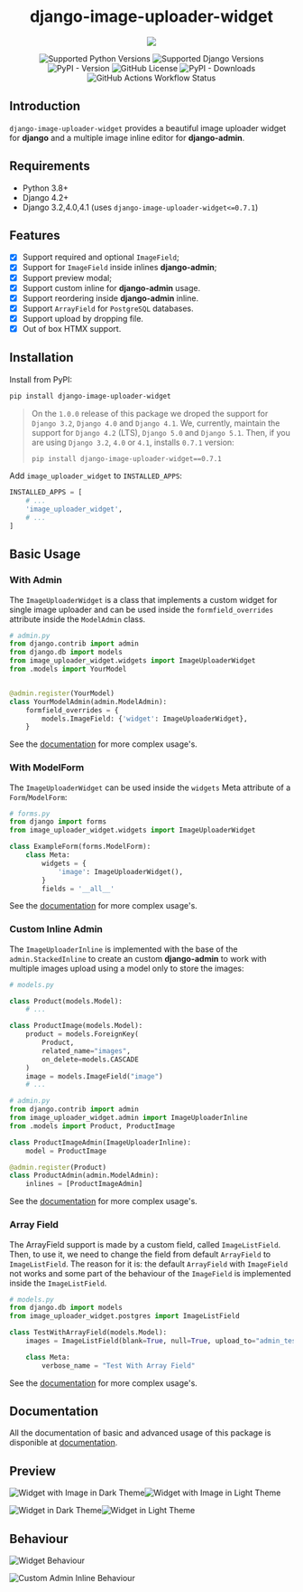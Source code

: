 <h1 align="center">django-image-uploader-widget</h1>

<p align="center">
    <img src="https://raw.githubusercontent.com/inventare/django-image-uploader-widget/main/docs/_images/behaviour_inline.gif" />
</p>

<p align="center">
    <img alt="Supported Python Versions" src="https://img.shields.io/badge/Python-3.8%20%7C%203.9%20%7C%203.10%20%7C%203.11%20%7C%203.12-blue" />
    <img alt="Supported Django Versions" src="https://img.shields.io/badge/Django-4.2%20|%205.0%20|%205.1-blue" />
    <img alt="PyPI - Version" src="https://img.shields.io/pypi/v/django-image-uploader-widget" />
    <img alt="GitHub License" src="https://img.shields.io/github/license/inventare/django-image-uploader-widget" />
    <img alt="PyPI - Downloads" src="https://img.shields.io/pypi/dm/django-image-uploader-widget" />
    <img alt="GitHub Actions Workflow Status" src="https://img.shields.io/github/actions/workflow/status/inventare/django-image-uploader-widget/test.yml?label=tests" />
</p>

## Introduction

`django-image-uploader-widget` provides a beautiful image uploader widget for **django** and a multiple image inline editor for **django-admin**.

## Requirements

- Python 3.8+
- Django 4.2+
- Django 3.2,4.0,4.1 (uses `django-image-uploader-widget<=0.7.1`)

## Features

- [x] Support required and optional `ImageField`;
- [x] Support for `ImageField` inside inlines **django-admin**;
- [x] Support preview modal;
- [x] Support custom inline for **django-admin** usage.
- [x] Support reordering inside **django-admin** inline.
- [x] Support `ArrayField` for `PostgreSQL` databases.
- [x] Support upload by dropping file.
- [x] Out of box HTMX support.

## Installation

Install from PyPI:

```bash
pip install django-image-uploader-widget
```

>
> On the `1.0.0` release of this package we droped the support for `Django 3.2`, `Django 4.0` and `Django 4.1`. We, currently, maintain the support for `Django 4.2` (LTS), `Django 5.0` and `Django 5.1`. Then, if you are using `Django 3.2`, `4.0` or `4.1`, installs `0.7.1` version:
>
> ```bash
> pip install django-image-uploader-widget==0.7.1
> ```
>

Add `image_uploader_widget` to `INSTALLED_APPS`:

```python
INSTALLED_APPS = [
    # ...
    'image_uploader_widget',
    # ...
]
```

## Basic Usage

### With Admin

The `ImageUploaderWidget` is a class that implements a custom widget for single image uploader and can be used inside the `formfield_overrides` attribute inside the `ModelAdmin` class.

```python
# admin.py
from django.contrib import admin
from django.db import models
from image_uploader_widget.widgets import ImageUploaderWidget
from .models import YourModel


@admin.register(YourModel)
class YourModelAdmin(admin.ModelAdmin):
    formfield_overrides = {
        models.ImageField: {'widget': ImageUploaderWidget},
    }
```

See the [documentation](https://inventare.github.io/django-image-uploader-widget/widget/resumed/) for more complex usage's.

### With ModelForm

The `ImageUploaderWidget` can be used inside the `widgets` Meta attribute of a `Form`/`ModelForm`:

```python
# forms.py
from django import forms
from image_uploader_widget.widgets import ImageUploaderWidget

class ExampleForm(forms.ModelForm):
    class Meta:
        widgets = {
            'image': ImageUploaderWidget(),
        }
        fields = '__all__'
```

See the [documentation](https://inventare.github.io/django-image-uploader-widget/widget/resumed/) for more complex usage's.

### Custom Inline Admin

The `ImageUploaderInline` is implemented with the base of the `admin.StackedInline` to create an custom **django-admin** to work with multiple images upload using a model only to store the images:

```python
# models.py

class Product(models.Model):
    # ...

class ProductImage(models.Model):
    product = models.ForeignKey(
        Product,
        related_name="images",
        on_delete=models.CASCADE
    )
    image = models.ImageField("image")
    # ...
```

```python
# admin.py
from django.contrib import admin
from image_uploader_widget.admin import ImageUploaderInline
from .models import Product, ProductImage

class ProductImageAdmin(ImageUploaderInline):
    model = ProductImage

@admin.register(Product)
class ProductAdmin(admin.ModelAdmin):
    inlines = [ProductImageAdmin]
```

See the [documentation](https://inventare.github.io/django-image-uploader-widget/inline_admin/tutorial/) for more complex usage's.

### Array Field

The ArrayField support is made by a custom field, called `ImageListField`. Then, to use it, we need to change the field from default `ArrayField` to `ImageListField`. The reason for it is: the default `ArrayField` with `ImageField` not works and some part of the behaviour of the `ImageField` is implemented inside the `ImageListField`.

```python
# models.py
from django.db import models
from image_uploader_widget.postgres import ImageListField

class TestWithArrayField(models.Model):
    images = ImageListField(blank=True, null=True, upload_to="admin_test")

    class Meta:
        verbose_name = "Test With Array Field"
```

See the [documentation](https://inventare.github.io/django-image-uploader-widget/array_field/tutorial/) for more complex usage's.

## Documentation

All the documentation of basic and advanced usage of this package is disponible at [documentation](https://inventare.github.io/django-image-uploader-widget/).

## Preview

![Widget with Image in Dark Theme](https://raw.githubusercontent.com/inventare/django-image-uploader-widget/main/docs/_images/widget_image_dark.png#gh-dark-mode-only)![Widget with Image in Light Theme](https://raw.githubusercontent.com/inventare/django-image-uploader-widget/main/docs/_images/widget_image.png#gh-light-mode-only)

![Widget in Dark Theme](https://raw.githubusercontent.com/inventare/django-image-uploader-widget/main/docs/_images/widget_dark.png#gh-dark-mode-only)![Widget in Light Theme](https://raw.githubusercontent.com/inventare/django-image-uploader-widget/main/docs/_images/widget.png#gh-light-mode-only)

## Behaviour

![Widget Behaviour](https://raw.githubusercontent.com/inventare/django-image-uploader-widget/main/docs/_images/behaviour_widget.gif)

![Custom Admin Inline Behaviour](https://raw.githubusercontent.com/inventare/django-image-uploader-widget/main/docs/_images/behaviour_inline.gif)
